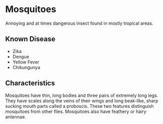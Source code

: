 # Mosquitoes

Annoying and at times dangerous insect found in mostly tropical areas. 

## Known Disease

- Zika
- Dengue
- Yellow Fever
- Chikungunya

## Characteristics

Mosquitoes have thin, long bodies and three pairs of extremely long legs. They have scales along the veins of their wings and long beak-like, sharp sucking mouth parts called a proboscis. These two features distinguish mosquitoes from other flies. Mosquitoes also have feathery or hairy antennae.
